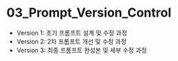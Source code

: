 # 03_Prompt_Version_Control

- Version 1: 초기 프롬프트 설계 및 수정 과정
- Version 2: 2차 프롬프트 개선 및 수정 과정
- Version 3: 최종 프롬프트 완성본 및 세부 수정 과정
